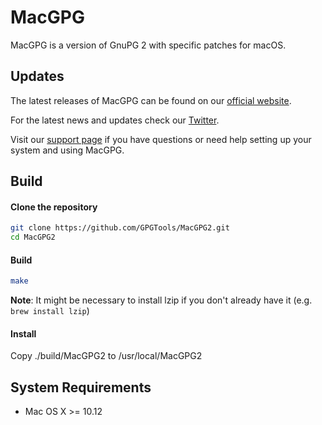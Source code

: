 MacGPG
=======

MacGPG is a version of GnuPG 2 with specific patches for macOS.


Updates
-------

The latest releases of MacGPG can be found on our [official website](https://gpgtools.org/).

For the latest news and updates check our [Twitter](https://twitter.com/gpgtools).

Visit our [support page](https://support.gpgtools.org) if you have questions or need help setting up your system and using MacGPG.


Build
-----

#### Clone the repository
```bash
git clone https://github.com/GPGTools/MacGPG2.git
cd MacGPG2
```

#### Build
```bash
make
```

**Note**: It might be necessary to install lzip if you don't already have it (e.g. `brew install lzip`)

#### Install

Copy ./build/MacGPG2 to /usr/local/MacGPG2

System Requirements
-------------------

* Mac OS X >= 10.12
